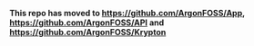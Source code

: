 **This repo has moved to https://github.com/ArgonFOSS/App, https://github.com/ArgonFOSS/API and https://github.com/ArgonFOSS/Krypton**
